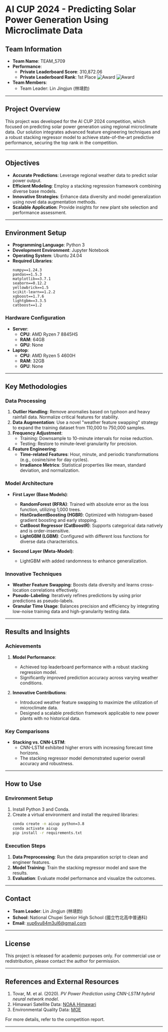
# AI CUP 2024 - Predicting Solar Power Generation Using Microclimate Data

## Team Information

- **Team Name**: TEAM_5709  
- **Performance**:  
  - **Private Leaderboard Score**: 310,872.06  
  - **Private Leaderboard Rank**: 1st Place
   ![Award](https://github.com/xup6193193/Predicting_Solar_Power_Generation_Using_Microclimate_Data/blob/main/7fbdbf_fbcb57db75e54e0dad434e394b3df0cc~mv2.webp)
   ![Award](https://github.com/xup6193193/Predicting_Solar_Power_Generation_Using_Microclimate_Data/blob/main/7fbdbf_c9754d269f2c476c85ea0c9cc78fb805~mv2.webp)
- **Team Members**:  
  - Team Leader: Lin Jingjun (林靖鈞)  

---

## Project Overview

This project was developed for the AI CUP 2024 competition, which focused on predicting solar power generation using regional microclimate data. Our solution integrates advanced feature engineering techniques and a robust stacking regressor model to achieve state-of-the-art predictive performance, securing the top rank in the competition.

---

## Objectives

- **Accurate Predictions**: Leverage regional weather data to predict solar power output.  
- **Efficient Modeling**: Employ a stacking regression framework combining diverse base models.  
- **Innovative Strategies**: Enhance data diversity and model generalization using novel data augmentation methods.  
- **Scalable Application**: Provide insights for new plant site selection and performance assessment.  

---

## Environment Setup

- **Programming Language**: Python 3  
- **Development Environment**: Jupyter Notebook  
- **Operating System**: Ubuntu 24.04  
- **Required Libraries**:
  ```text
  numpy==1.24.3
  pandas==1.5.3
  matplotlib==3.7.1
  seaborn==0.12.2
  yellowbrick==1.5
  scikit-learn==1.2.2
  xgboost==1.7.6
  lightgbm==3.3.5
  catboost==1.2
  ```

### Hardware Configuration

- **Server**:  
  - **CPU**: AMD Ryzen 7 8845HS  
  - **RAM**: 64GB  
  - **GPU**: None  
- **Laptop**:  
  - **CPU**: AMD Ryzen 5 4600H  
  - **RAM**: 32GB  
  - **GPU**: None  

---

## Key Methodologies

### Data Processing

1. **Outlier Handling**: Remove anomalies based on typhoon and heavy rainfall data. Normalize critical features for stability.  
2. **Data Augmentation**: Use a novel "weather feature swapping" strategy to expand the training dataset from 110,000 to 750,000 samples.  
3. **Frequency Adjustment**:  
   - Training: Downsample to 10-minute intervals for noise reduction.  
   - Testing: Restore to minute-level granularity for precision.  
4. **Feature Engineering**:  
   - **Time-related Features**: Hour, minute, and periodic transformations (e.g., cosine/sine for day cycles).  
   - **Irradiance Metrics**: Statistical properties like mean, standard deviation, and normalization.

### Model Architecture

- **First Layer (Base Models)**:  
  - **RandomForest (RFRA)**: Trained with absolute error as the loss function, utilizing 1,000 trees.  
  - **HistGradientBoosting (HGBR)**: Optimized with histogram-based gradient boosting and early stopping.  
  - **CatBoost Regressor (CatBoostR)**: Supports categorical data natively and is order-insensitive.  
  - **LightGBM (LGBM)**: Configured with different loss functions for diverse data characteristics.  

- **Second Layer (Meta-Model)**:  
  - LightGBM with added randomness to enhance generalization.

### Innovative Techniques

- **Weather Feature Swapping**: Boosts data diversity and learns cross-location correlations effectively.  
- **Pseudo-Labeling**: Iteratively refines predictions by using prior predictions as pseudo-labels.  
- **Granular Time Usage**: Balances precision and efficiency by integrating low-noise training data and high-granularity testing data.

---

## Results and Insights

### Achievements

1. **Model Performance**:  
   - Achieved top leaderboard performance with a robust stacking regression model.  
   - Significantly improved prediction accuracy across varying weather conditions.  

2. **Innovative Contributions**:  
   - Introduced weather feature swapping to maximize the utilization of microclimate data.  
   - Designed a scalable prediction framework applicable to new power plants with no historical data.  

### Key Comparisons

- **Stacking vs. CNN-LSTM**:  
  - CNN-LSTM exhibited higher errors with increasing forecast time horizons.  
  - The stacking regressor model demonstrated superior overall accuracy and robustness.  

---

## How to Use

### Environment Setup

1. Install Python 3 and Conda.  
2. Create a virtual environment and install the required libraries:  
   ```bash
   conda create -n aicup python=3.8
   conda activate aicup
   pip install -r requirements.txt
   ```

### Execution Steps

1. **Data Preprocessing**: Run the data preparation script to clean and engineer features.  
2. **Model Training**: Train the stacking regressor model and save the results.  
3. **Evaluation**: Evaluate model performance and visualize the outcomes.

---

## Contact

- **Team Leader**: Lin Jingjun (林靖鈞)  
- **School**: National Chupei Senior High School (國立竹北高中普通科)  
- **Email**: xup6vu84m3ul6@gmail.com  

---

## License

This project is released for academic purposes only. For commercial use or redistribution, please contact the author for permission.

---

## References and External Resources

1. Tovar, M. et al. (2020). *PV Power Prediction using CNN-LSTM hybrid neural network model*.  
2. Himawari Satellite Data: [NOAA Himawari](https://registry.opendata.aws/noaa-himawari)  
3. Environmental Quality Data: [MOE](https://data.moenv.gov.tw/dataset/detail/AQX_P_35)  

For more details, refer to the competition report.

--- 

